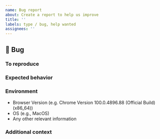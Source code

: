 ```yaml
---
name: Bug report
about: Create a report to help us improve
title: ''
labels: type / bug, help wanted
assignees: ''
---
```


## 🐛 Bug

<!-- A clear and concise description of what the bug is. -->

### To reproduce

<!-- Steps to reproduce. -->

### Expected behavior

<!-- Fill in expected behavior.  -->

### Environment

-   Browser Version (e.g. Chrome Version 100.0.4896.88 (Official Build) (x86_64))
-   OS (e.g., MacOS)
-   Any other relevant information

### Additional context

<!-- Add any other context about the problem here. -->
